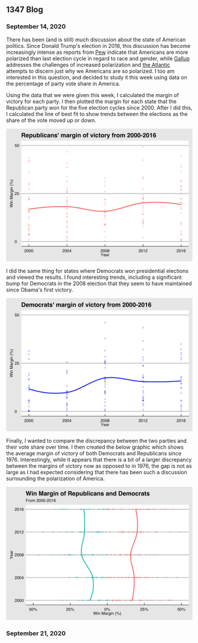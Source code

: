 ## 1347 Blog

### September 14, 2020

There has been (and is still) much discussion about the state of American politics. Since Donald Trump's election in 2016, this discussion has become increasingly 
intense as reports from [Pew](https://www.pewresearch.org/topics/political-polarization/) indicate that Americans are more polarized than last election cycle 
in regard to race and gender, while [Gallup](https://news.gallup.com/opinion/polling-matters/268982/impact-increased-political-polarization.aspx) addresses the 
challenges
of increased polarization and [the Atlantic](https://www.theatlantic.com/ideas/archive/2018/11/why-are-americans-so-geographically-polarized/575881/) attempts to 
discern just why we Americans are so polarized. I too am interested in this question, and decided to study it this week using data on the percentage of party vote
share in America. 

Using the data that we were given this week, I calculated the margin of victory for each party. I then plotted the margin for each state that the Republican party
won for the five election cycles since 2000. After I did this, I calculated the line of best fit to show trends between the elections as the share of the vote 
moved up or down. 

![Republican Party Win Margin](repubpartywin.png)

I did the same thing for states where Democrats won presidential elections and viewed the results. I found interesting trends, including a significant bump for
Democrats in the 2008 election that they seem to have maintained since Obama's first victory. 

![Democratic Party Win Margin](dempartywin.png)

Finally, I wanted to compare the discrepancy between the two parties and their vote share over time. I then created the below graphic which shows the average margin 
of victory of both Democrats and Republicans since 1976. Interestingly, while it appears that there is a bit of a larger discrepancy between the margins of victory
now as opposed to in 1976, the gap is not as large as I had expected considering that there has been such a discussion surrounding the polarization of America. 

![Overall Vote Share](twopartywin.png)

### September 21, 2020
